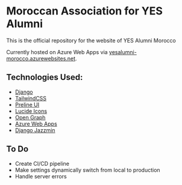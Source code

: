 # Moroccan Association for YES Alumni

This is the official repository for the website of YES Alumni Morocco

Currently hosted on Azure Web Apps via [yesalumni-morocco.azurewebsites.net](https://yesalumni-morocco.azurewebsites.net/).

## Technologies Used:
- [Django](https://docs.djangoproject.com/en/5.0/)
- [TailwindCSS](https://tailwindcss.com/docs/installation)
- [Preline UI](https://preline.co/docs/index.html)
- [Lucide Icons](https://lucide.dev/guide/)
- [Open Graph](https://ogp.me/)
- [Azure Web Apps](https://azure.microsoft.com/en-us/products/app-service/web)
- [Django Jazzmin](https://django-jazzmin.readthedocs.io/)

## To Do
- Create CI/CD pipeline
- Make settings dynamically switch from local to production
- Handle server errors
